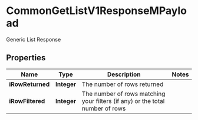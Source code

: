 

# CommonGetListV1ResponseMPayload

Generic List Response

## Properties

| Name | Type | Description | Notes |
|------------ | ------------- | ------------- | -------------|
|**iRowReturned** | **Integer** | The number of rows returned |  |
|**iRowFiltered** | **Integer** | The number of rows matching your filters (if any) or the total number of rows |  |



